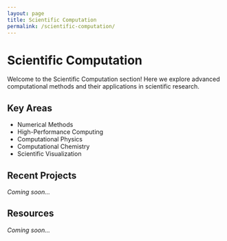 ```yaml
---
layout: page
title: Scientific Computation
permalink: /scientific-computation/
---
```


# Scientific Computation

Welcome to the Scientific Computation section! Here we explore advanced computational methods and their applications in scientific research.

## Key Areas

- Numerical Methods
- High-Performance Computing
- Computational Physics
- Computational Chemistry
- Scientific Visualization

## Recent Projects

*Coming soon...*

## Resources

*Coming soon...* 